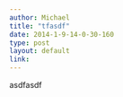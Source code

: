 ```yaml
---
author: Michael
title: "tfasdf"
date: 2014-1-9-14-0-30-160
type: post
layout: default
link: 
---
```

asdfasdf